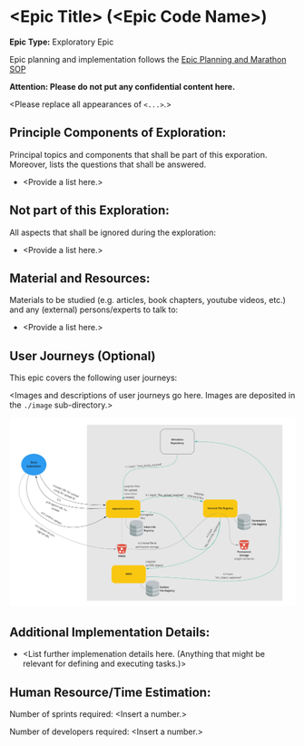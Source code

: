 # \<Epic Title\> (\<Epic Code Name\>)
**Epic Type:** Exploratory Epic

Epic planning and implementation follows the
[Epic Planning and Marathon SOP](https://docs.ghga-dev.de/main/sops/sop001_epic_planning.html)

**Attention: Please do not put any confidential content here.**

\<Please replace all appearances of `<...>`.\>

## Principle Components of Exploration:

Principal topics and components that shall be part of this exporation.
Moreover, lists the questions that shall be answered.

- \<Provide a list here.\>

## Not part of this Exploration:

All aspects that shall be ignored during the exploration:

- \<Provide a list here.\>

## Material and Resources:

Materials to be studied (e.g. articles, book chapters, youtube videos, etc.) and any (external) persons/experts to talk to:

- \<Provide a list here.\>

## User Journeys (Optional)

This epic covers the following user journeys:

\<Images and descriptions of user journeys go here. Images are deposited in the `./image` sub-directory.\>


![\<Example Image\>](./images/data_upload.jpg)

## Additional Implementation Details:

- \<List further implemenation details here. (Anything that might be relevant for defining and executing tasks.)>


## Human Resource/Time Estimation:

Number of sprints required: \<Insert a number.\>

Number of developers required: \<Insert a number.\>
